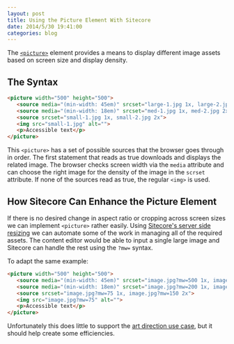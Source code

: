 ```yaml
---
layout: post
title: Using the Picture Element With Sitecore
date: 2014/5/30 19:41:00
categories: blog
---
```


The [```<picture>```](http://www.w3.org/TR/html-picture-element/) element provides a means to display different image assets based on screen size and display density.

## The Syntax

```html
<picture width="500" height="500">
   <source media="(min-width: 45em)" srcset="large-1.jpg 1x, large-2.jpg 2x">
   <source media="(min-width: 18em)" srcset="med-1.jpg 1x, med-2.jpg 2x">
   <source srcset="small-1.jpg 1x, small-2.jpg 2x">
   <img src="small-1.jpg" alt="">
   <p>Accessible text</p>
</picture>
```

This ```<picture>``` has a set of possible sources that the browser goes through in order. The first statement that reads as true downloads and displays the related image. The browser checks screen width via the ```media``` attribute and can choose the right image for the density of the image in the ```scrset``` attribute. If none of the sources read as true, the regular ```<img>``` is used. 

## How Sitecore Can Enhance the Picture Element

If there is no desired change in aspect ratio or cropping across screen sizes we can implement ```<picture>``` rather easily. Using [Sitecore's server side resizing](http://www.sitecore.net/Community/Technical-Blogs/John-West-Sitecore-Blog/Posts/2011/05/Media-Options-and-Query-String-Parameters-in-the-Sitecore-ASPNET-CMS.aspx) we can automate some of the work in managing all of the required assets. The content editor would be able to input a single large image and Sitecore can handle the rest using the ```?mw=``` syntax.

To adapt the same example:

```html
<picture width="500" height="500">
   <source media="(min-width: 45em)" srcset="image.jpg?mw=500 1x, image.jpg?mw=1000  2x">
   <source media="(min-width: 18em)" srcset="image.jpg?mw=200 1x, image.jpg?mw=400 2x">
   <source srcset="image.jpg?mw=75 1x, image.jpg?mw=150 2x">
   <img src="image.jpg?mw=75" alt="">
   <p>Accessible text</p>
</picture>
```

Unfortunately this does little to support the [art direction use case](http://usecases.responsiveimages.org/#art-direction), but it should help create some efficiencies.

